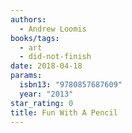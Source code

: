 ```yaml
---
authors:
  - Andrew Loomis
books/tags:
  - art
  - did-not-finish
date: 2018-04-18
params:
  isbn13: "9780857687609"
  year: "2013"
star_rating: 0
title: Fun With A Pencil
---
```


<!--more-->
